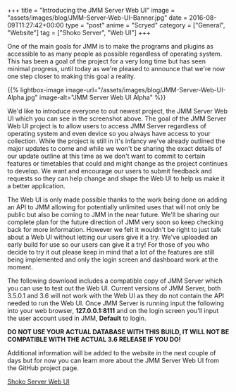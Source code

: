 +++
title = "Introducing the JMM Server Web UI"
image = "assets/images/blog/JMM-Server-Web-UI-Banner.jpg"
date = 2016-08-09T11:27:42+00:00
type = "post"
anime = "Scryed"
category = ["General", "Website"]
tag = ["Shoko Server", "Web UI"]
+++


One of the main goals for JMM is to make the programs and plugins as accessible to as many people as possible regardless of operating system. This has been a goal of the project for a very long time but has seen minimal progress, until today as we're pleased to announce that we're now one step closer to making this goal a reality.

{{% lightbox-image image-url="/assets/images/blog/JMM-Server-Web-UI-Alpha.jpg" image-alt="JMM Server Web UI Alpha" %}}

We'd like to introduce everyone to out newest project, the JMM Server Web UI which you can see in the screenshot above. The goal of the JMM Server Web UI project is to allow users to access JMM Server regardless of operating system and even device so you always have access to your collection. While the project is still in it's infancy we've already outlined the major updates to come and while we won't be sharing the exact details of our update outline at this time as we don't want to commit to certain features or timetables that could and might change as the project continues to develop. We want and encourage our users to submit feedback and requests so they can help change and shape the Web UI to help us make it a better application.

The Web UI is only made possible thanks to the work being done on adding an API to JMM allowing for potentially unlimited uses that will not only be public but also be coming to JMM in the near future. We'll be sharing our complete plan for the future direction of JMM very soon so keep checking back for more information. However we felt it wouldn't be right to just talk about a Web UI without letting our users give it a try. We've uploaded an early build for use so our users can give it a try! For those of you who decide to try it out please keep in mind that a lot of the features are still being implemented and only the login screen and dashboard work at the moment.

The following download includes a compatible copy of JMM Server which you can use to test out the Web UI. Current versions of JMM Server, both 3.5.0.1 and 3.6 will not work with the Web UI as they do not contain the API needed to run the Web UI. Once JMM Server is running input the following into  your web browser, **127.0.0.1:8111** and on the login screen you'll input the user account used in JMM, **Default** to login.

**DO NOT USE YOUR ACTUAL DATABASE WITH THIS BUILD, IT WILL NOT BE COMPATIBLE WITH THE ACTUAL 3.6 RELEASE IF YOU DO!**

Additional information will be added to the website in the next couple of days but for now you can learn more about the JMM Server Web UI from the GitHub project page.

[Shoko Server Web UI](https://github.com/ShokoAnime/ShokoServer-WebUI)